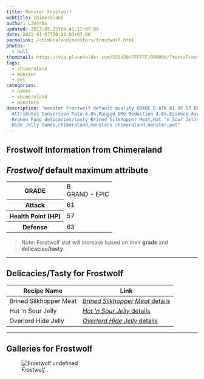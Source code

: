 ```yaml
---
title: Monster Frostwolf
webtitle: chimeraland
author: L3n4r0x
updated: 2023-05-25T04:41:12+07:00
date: 2022-01-07T20:56:03+07:00
permalink: /chimeraland/monsters/frostwolf.html
photos:
  - null
thumbnail: https://via.placeholder.com/550x50/FFFFFF/000000/?text=Frostwolf
tags:
  - chimeraland
  - monster
  - pet
categories:
  - Games
  - chimeraland
  - monsters
description: "monster Frostwolf default quality GRADE B ATK 61 HP 57 DEF 63
  Attributes Conversion Rate 4.0%,Ranged DMG Reduction 4.8%,Essence Aspect:
  Broken Fang delicacies/tasty Brined Silkhopper Meat,Hot 'n Sour Jelly,Overlord
  Hide Jelly Games,chimeraland,monsters chimeraland,monster,pet"
---
```


<link
  rel="stylesheet"
  href="https://rawcdn.githack.com/dimaslanjaka/Web-Manajemen/870a349/css/bootstrap-5-3-0-alpha3-wrapper.css"
/>
<section id="bootstrap-wrapper">
  <div data-bs-theme="dark">
    <h2>Frostwolf Information from Chimeraland</h2>
    <h2 id="attribute"><i>Frostwolf</i> default maximum attribute</h2>
    <div class="row">
      <div class="col mb-2">
        <div class="card">
          <div class="card-body">
            <table>
              <tr>
                <th>GRADE</th>
                <td>B <br /><span class="text-purple">GRAND - EPIC</span></td>
              </tr>
              <tr>
                <th>Attack</th>
                <td>61</td>
              </tr>
              <tr>
                <th>Health Point (HP)</th>
                <td>57</td>
              </tr>
              <tr>
                <th>Defense</th>
                <td>63</td>
              </tr>
            </table>
          </div>
        </div>
      </div>
    </div>
    <blockquote class="bd-callout bd-callout-warning">
      Note: Frostwolf stat will increase based on their <b>grade</b> and
      <b>delicacies/tasty</b>.
    </blockquote>
    <hr />
    <h2 id="delicacies">Delicacies/Tasty for Frostwolf</h2>
    <div class="card">
      <div class="card-body">
        <div class="table-responsive">
          <table class="table table-striped">
            <thead>
              <tr>
                <th>Recipe Name</th>
                <th>Link</th>
              </tr>
            </thead>
            <tbody>
              <tr>
                <td>Brined Silkhopper Meat</td>
                <td>
                  <a
                    href="#"
                    class="text-primary"
                    title="Click here to view recipe Brined Silkhopper Meat details"
                    ><i>Brined Silkhopper Meat</i> details</a
                  >
                </td>
              </tr>
              <tr>
                <td>Hot &#x27;n Sour Jelly</td>
                <td>
                  <a
                    href="https://www.webmanajemen.com/chimeraland/recipes/hot-n-sour-jelly.html"
                    class="text-primary"
                    title="Click here to view recipe Hot &#x27;n Sour Jelly details"
                    ><i>Hot &#x27;n Sour Jelly</i> details</a
                  >
                </td>
              </tr>
              <tr>
                <td>Overlord Hide Jelly</td>
                <td>
                  <a
                    href="https://www.webmanajemen.com/chimeraland/recipes/overlord-hide-jelly.html"
                    class="text-primary"
                    title="Click here to view recipe Overlord Hide Jelly details"
                    ><i>Overlord Hide Jelly</i> details</a
                  >
                </td>
              </tr>
            </tbody>
          </table>
        </div>
      </div>
    </div>
    <hr />
    <div id="gallery">
      <h2>Galleries for Frostwolf</h2>
      <div class="row">
        <div class="col-lg-6 col-12">
          <figure>
            <img
              src="https://www.webmanajemen.com/undefined"
              alt="Frostwolf undefined"
            />
            <figcaption style="word-wrap: break-word">
              <i>Frostwolf</i> .
            </figcaption>
          </figure>
        </div>
      </div>
    </div>
  </div>
</section>